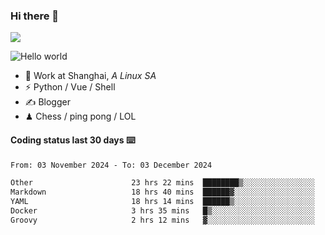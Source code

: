 ### Hi there 👋
![](https://komarev.com/ghpvc/?username=Xuhandsome)


<img src="https://github-readme-stats.vercel.app/api?username=XuHandsome&show_icons=true&theme=merko" alt="Hello world">

<br/>

- 🍻  Work at Shanghai, _A Linux SA_
- ⚡  Python / Vue / Shell
- ✍️  Blogger
- ♟  Chess / ping pong / LOL

#### Coding status last 30 days ⌨️

<!--START_SECTION:waka-->

```txt
From: 03 November 2024 - To: 03 December 2024

Other                      23 hrs 22 mins  ████████▒░░░░░░░░░░░░░░░░   33.11 %
Markdown                   18 hrs 40 mins  ██████▓░░░░░░░░░░░░░░░░░░   26.45 %
YAML                       18 hrs 14 mins  ██████▒░░░░░░░░░░░░░░░░░░   25.83 %
Docker                     3 hrs 35 mins   █▒░░░░░░░░░░░░░░░░░░░░░░░   05.09 %
Groovy                     2 hrs 12 mins   ▓░░░░░░░░░░░░░░░░░░░░░░░░   03.13 %
```

<!--END_SECTION:waka-->
